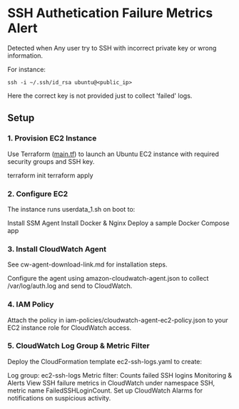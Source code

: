 # SSH Authetication Failure Metrics Alert 

Detected when Any user try to SSH with incorrect private key or wrong information.

For instance:

    ssh -i ~/.ssh/id_rsa ubuntu@<public_ip>

Here the correct key is not provided just to collect 'failed' logs.
## Setup

### 1. Provision EC2 Instance

Use Terraform ([main.tf](main.tf)) to launch an Ubuntu EC2 instance with required security groups and SSH key.

terraform init
terraform apply

### 2. Configure EC2
The instance runs userdata_1.sh on boot to:

Install SSM Agent
Install Docker & Nginx
Deploy a sample Docker Compose app
### 3. Install CloudWatch Agent
See cw-agent-download-link.md for installation steps.

Configure the agent using amazon-cloudwatch-agent.json to collect /var/log/auth.log and send to CloudWatch.

### 4. IAM Policy
Attach the policy in iam-policies/cloudwatch-agent-ec2-policy.json to your EC2 instance role for CloudWatch access.

### 5. CloudWatch Log Group & Metric Filter
Deploy the CloudFormation template ec2-ssh-logs.yaml to create:

Log group: ec2-ssh-logs
Metric filter: Counts failed SSH logins
Monitoring & Alerts
View SSH failure metrics in CloudWatch under namespace SSH, metric name FailedSSHLoginCount.
Set up CloudWatch Alarms for notifications on suspicious activity.
